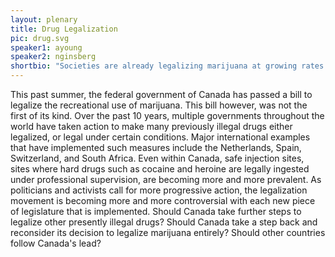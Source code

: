 ```yaml
---
layout: plenary
title: Drug Legalization
pic: drug.svg
speaker1: ayoung
speaker2: nginsberg
shortbio: "Societies are already legalizing marijuana at growing rates. Does this provide more harms than benefits? As well, this opens the debate to legalizing other drugs. Where should governments/societies draw the line?"
---
```


This past summer, the federal government of Canada has passed a bill to legalize the recreational use of marijuana. This bill however, was not the first of its kind. Over the past 10 years, multiple governments throughout the world have taken action to make many previously illegal drugs either legalized, or legal under certain conditions. Major international examples that have implemented such measures include the Netherlands, Spain, Switzerland, and South Africa. Even within Canada, safe injection sites, sites where hard drugs such as cocaine and heroine are legally ingested under professional supervision, are becoming more and more prevalent. As politicians and activists call for more progressive action, the legalization movement is becoming more and more controversial with each new piece of legislature that is implemented. Should Canada take further steps to legalize other presently illegal drugs? Should Canada take a step back and reconsider its decision to legalize marijuana entirely? Should other countries follow Canada's lead? 
